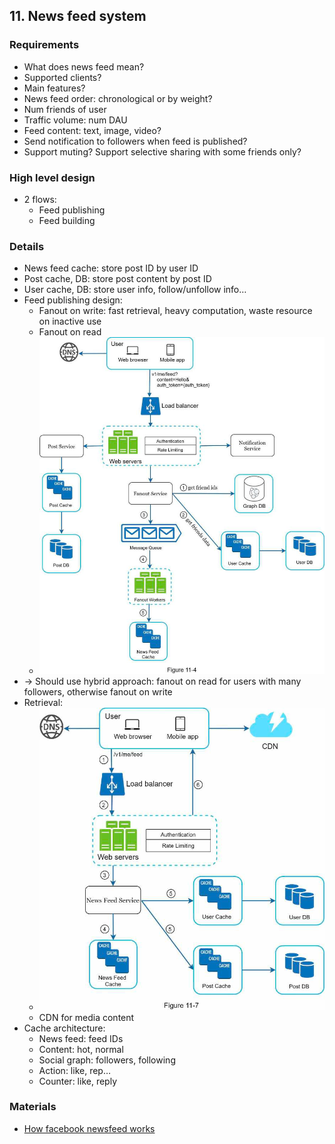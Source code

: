 ## 11. News feed system
### Requirements
- What does news feed mean?
- Supported clients?
- Main features?
- News feed order: chronological or by weight?
- Num friends of user
- Traffic volume: num DAU
- Feed content: text, image, video?
- Send notification to followers when feed is published?
- Support muting? Support selective sharing with some friends only?
### High level design
- 2 flows:
  - Feed publishing
  - Feed building
### Details
- News feed cache: store post ID by user ID
- Post cache, DB: store post content by post ID
- User cache, DB: store user info, follow/unfollow info…
- Feed publishing design:
  - Fanout on write: fast retrieval, heavy computation, waste resource on inactive use
  - Fanout on read
  - <img src="./resources/11.4.png" width="700">
- -> Should use hybrid approach: fanout on read for users with many followers, otherwise fanout on write
- Retrieval:
  - <img src="./resources/11.7.png" width="700">
  - CDN for media content
- Cache architecture:
  - News feed: feed IDs
  - Content: hot, normal
  - Social graph: followers, following
  - Action: like, rep…
  - Counter: like, reply
### Materials
- [How facebook newsfeed works](https://www.facebook.com/help/327131014036297/)